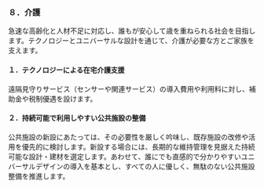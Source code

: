 ### ８．介護
急速な高齢化と人材不足に対応し、誰もが安心して歳を重ねられる社会を目指します。テクノロジーとユニバーサルな設計を通じて、介護が必要な方とご家族を支えます。

#### １．テクノロジーによる在宅介護支援
遠隔見守りサービス（センサーや関連サービス）の導入費用や利用料に対し、補助金や税制優遇を設けます。

#### ２．持続可能で利用しやすい公共施設の整備
公共施設の新設にあたっては、その必要性を厳しく吟味し、既存施設の改修や活用を優先的に検討します。新設する場合には、長期的な維持管理を見据えた持続可能な設計・建材を選定します。あわせて、誰にでも直感的で分かりやすいユニバーサルデザインの導入を基本とし、すべての人に優しく、無駄のない公共施設整備を推進します。